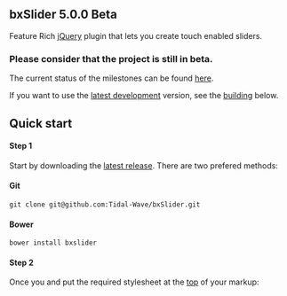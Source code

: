 ## bxSlider 5.0.0 Beta

Feature Rich [jQuery](http://jquery.com/) plugin that lets you create touch enabled sliders. 

### Please consider that the project is still in beta. 

The current status of the milestones can be found [here](https://github.com/Tidal-Wave/bxSlider/milestones). 

If you want to use the [latest development](https://github.com/Tidal-Wave/bxSlider/archive/develop.zip) version, see the [building](#building) below.

## Quick start

#### Step 1

Start by downloading the [latest release](https://github.com/Tidal-Wave/bxSlider). There are two prefered methods:

#### Git
```
git clone git@github.com:Tidal-Wave/bxSlider.git
```

#### Bower
```
bower install bxslider
```

#### Step 2

Once you and put the required stylesheet at the [top](https://developer.yahoo.com/performance/rules.html#css_top) of your markup:
